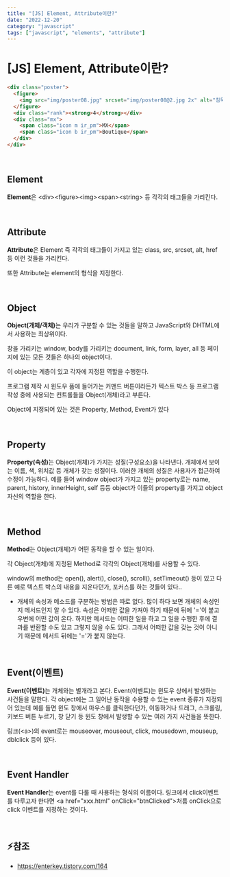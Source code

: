 ```yaml
---
title: "[JS] Element, Attribute이란?"
date: "2022-12-20"
category: "javascript"
tags: ["javascript", "elements", "attribute"]
---
```


# [JS] Element, Attribute이란?

```html
<div class="poster">
  <figure>
    <img src="img/poster08.jpg" srcset="img/poster08@2.jpg 2x" alt="침묵" />
  </figure>
  <div class="rank"><strong>4</strong></div>
  <div class="mx">
    <span class="icon m ir_pm">MX</span>
    <span class="icon b ir_pm">Boutique</span>
  </div>
</div>
```

<br>

## Element

<b>Element</b>은 \<div>\<figure>\<img>\<span>\<string> 등 각각의 태그들을 가리킨다.

<br>

## Attribute

<b>Attribute</b>은 Element 즉 각각의 태그들이 가지고 있는 class, src, srcset, alt, href 등 이런 것들을 가리킨다.

또한 Attribute는 element의 형식을 지정한다.

<br>

## Object

<b>Object(개체/객체)</b>는 우리가 구분할 수 있는 것들을 말하고 JavaScript와 DHTML에서 사용하는 최상위이다.

창을 가리키는 window, body를 가리키는 document, link, form, layer, all 등 페이지에 있는 모든 것들은 하나의 object이다.

이 object는 계층이 있고 각자에 지정된 역할을 수행한다.

프로그램 제작 시 윈도우 폼에 들어가는 커맨드 버튼이라든가 텍스트 박스 등 프로그램 작성 중에 사용되는 컨트롤들을 Object(개체)라고 부른다.

Object에 지정되어 있는 것은 Property, Method, Event가 있다

<br>

## Property

<b>Property(속성)</b>는 Object(개체)가 가지는 성질(구성요소)을 나타낸다. 개체에서 보이는 이름, 색, 위치값 등 개체가 갖는 성질이다. 이러한 개체의 성질은 사용자가 접근하여 수정이 가능하다. 예를 들어 window object가 가지고 있는 property로는 name, parent, history, innerHeight, self 등등 object가 이들의 property를 가지고 object 자신의 역할을 한다.

<br>

## Method

<b>Method</b>는 Object(개체)가 어떤 동작을 할 수 있는 일이다.

각 Object(개체)에 지정된 Method로 각각의 Object(개체)를 사용할 수 있다.

window의 method는 open(), alert(), close(), scroll(), setTimeout() 등이 있고 다른 예로 텍스트 박스의 내용을 지운다던가, 포커스를 하는 것들이 있다..

- 개체의 속성과 메소드를 구분하는 방법은 따로 없다. 많이 하다 보면 개체의 속성인지 메서드인지 알 수 있다. 속성은 어떠한 값을 가져야 하기 때문에 뒤에 '='이 붙고 우변에 어떤 값이 온다. 하지만 메서드는 어떠한 일을 하고 그 일을 수행한 후에 결과를 반환할 수도 있고 그렇지 않을 수도 있다. 그래서 어떠한 값을 갖는 것이 아니기 때문에 메서드 뒤에는 '='가 붙지 않는다.

<br>

## Event(이벤트)

<b>Event(이벤트)</b>는 개체와는 별개라고 본다. Event(이벤트)는 윈도우 상에서 발생하는 사건들을 말한다. 각 object에는 그 일어난 동작을 수용할 수 있는 event 종류가 지정되어 있는데 예를 들면 윈도 창에서 마우스를 클릭한다던가, 이동하거나 드래그, 스크롤링, 키보드 버튼 누르기, 창 닫기 등 윈도 창에서 발생할 수 있는 여러 가지 사건들을 뜻한다.

링크(\<a>)의 event로는 mouseover, mouseout, click, mousedown, mouseup, dblclick 등이 있다.

<br>

## Event Handler

<b>Event Handler</b>는 event를 다룰 때 사용하는 형식의 이름이다. 링크에서 click이벤트를 다루고자 한다면 \<a href="xxx.html" onClick="btnClicked">처름 onClick으로 click 이벤트를 지정하는 것이다.

<br>

## ⚡참조

- <https://enterkey.tistory.com/164>
